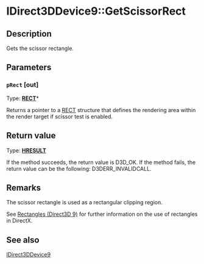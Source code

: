 # IDirect3DDevice9::GetScissorRect

## Description

Gets the scissor rectangle.

## Parameters

### `pRect` [out]

Type: **[RECT](https://learn.microsoft.com/windows/desktop/api/windef/ns-windef-rect)***

Returns a pointer to a [RECT](https://learn.microsoft.com/windows/desktop/api/windef/ns-windef-rect) structure that defines the rendering area within the render target if scissor test is enabled.

## Return value

Type: **[HRESULT](https://learn.microsoft.com/windows/win32/com/structure-of-com-error-codes)**

If the method succeeds, the return value is D3D_OK. If the method fails, the return value can be the following:
D3DERR_INVALIDCALL.

## Remarks

The scissor rectangle is used as a rectangular clipping region.

See [Rectangles (Direct3D 9)](https://learn.microsoft.com/windows/desktop/direct3d9/rectangles) for further information on the use of rectangles in DirectX.

## See also

[IDirect3DDevice9](https://learn.microsoft.com/windows/desktop/api/d3d9helper/nn-d3d9helper-idirect3ddevice9)